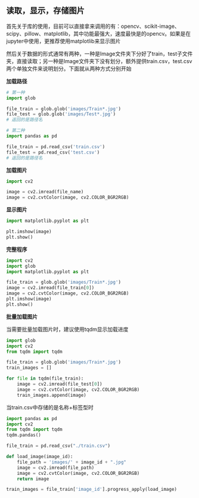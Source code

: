 ## 读取，显示，存储图片

首先关于库的使用，目前可以直接拿来调用的有：opencv、scikit-image、scipy、pillow、matplotlib，其中功能最强大，速度最快是的opencv。如果是在jupyter中使用，更推荐使用matplotlib来显示图片

然后关于数据的形式通常有两种，一种是Image文件夹下分好了train，test子文件夹，直接读取；另一种是Image文件夹下没有划分，额外提供train.csv，test.csv两个单独文件来说明划分。下面就从两种方式分别开始

**加载路径**

```python
# 第一种
import glob

file_train = glob.glob('images/Train*.jpg')
file_test = glob.glob('images/Test*.jpg')
# 返回的是路径名
```

```python
# 第二种
import pandas as pd

file_train = pd.read_csv('train.csv')
file_test = pd.read_csv('test.csv')
# 返回的是路径名
```

**加载图片**

```python
import cv2

image = cv2.imread(file_name)
image = cv2.cvtColor(image, cv2.COLOR_BGR2RGB)
```
**显示图片**

```python
import matplotlib.pyplot as plt

plt.imshow(image)
plt.show()
```

**完整程序**

```python
import cv2
import glob
import matplotlib.pyplot as plt

file_train = glob.glob('images/Train*.jpg')
image = cv2.imread(file_train[0])
image = cv2.cvtColor(image, cv2.COLOR_BGR2RGB)
plt.imshow(image)
plt.show()
```



**批量加载图片**

当需要批量加载图片时，建议使用tqdm显示加载进度

```python
import glob
import cv2
from tqdm import tqdm

file_train = glob.glob('images/Train*.jpg')
train_images = []

for file in tqdm(file_train):
    image = cv2.imread(file_test[0])
    image = cv2.cvtColor(image, cv2.COLOR_BGR2RGB)
    train_images.append(image)
```



当train.csv中存储的是名称+标签型时

```python
import pandas as pd
import cv2
from tqdm import tqdm
tqdm.pandas()

file_train = pd.read_csv("./train.csv")

def load_image(image_id):
    file_path = 'images/' + image_id + ".jpg"
    image = cv2.imread(file_path)
    image = cv2.cvtColor(image, cv2.COLOR_BGR2RGB)
    return image

train_images = file_train['image_id'].progress_apply(load_image)
```



